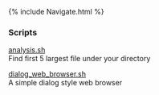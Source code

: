 {% include Navigate.html %}  
### Scripts  
[analysis.sh](https://github.com/poyichou/poyichou.github.io/blob/master/scripts/analysis.sh)  
Find first 5 largest file under your directory  

[dialog_web_browser.sh](https://github.com/poyichou/poyichou.github.io/blob/master/scripts/dialog_web_browser.sh)  
A simple dialog style web browser  
